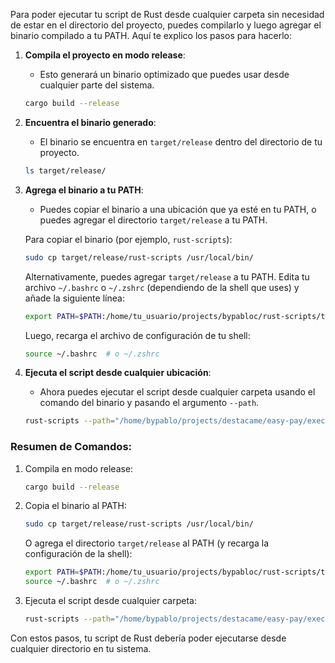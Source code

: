Para poder ejecutar tu script de Rust desde cualquier carpeta sin necesidad de estar en el directorio del proyecto, puedes compilarlo y luego agregar el binario compilado a tu PATH. Aquí te explico los pasos para hacerlo:

1. **Compila el proyecto en modo release**:
   - Esto generará un binario optimizado que puedes usar desde cualquier parte del sistema.
   ```sh
   cargo build --release
   ```

2. **Encuentra el binario generado**:
   - El binario se encuentra en `target/release` dentro del directorio de tu proyecto.
   ```sh
   ls target/release/
   ```

3. **Agrega el binario a tu PATH**:
   - Puedes copiar el binario a una ubicación que ya esté en tu PATH, o puedes agregar el directorio `target/release` a tu PATH.
   
   Para copiar el binario (por ejemplo, `rust-scripts`):
   ```sh
   sudo cp target/release/rust-scripts /usr/local/bin/
   ```

   Alternativamente, puedes agregar `target/release` a tu PATH. Edita tu archivo `~/.bashrc` o `~/.zshrc` (dependiendo de la shell que uses) y añade la siguiente línea:
   ```sh
   export PATH=$PATH:/home/tu_usuario/projects/bypabloc/rust-scripts/target/release
   ```

   Luego, recarga el archivo de configuración de tu shell:
   ```sh
   source ~/.bashrc  # o ~/.zshrc
   ```

4. **Ejecuta el script desde cualquier ubicación**:
   - Ahora puedes ejecutar el script desde cualquier carpeta usando el comando del binario y pasando el argumento `--path`.

   ```sh
   rust-scripts --path="/home/bypablo/projects/destacame/easy-pay/executive_simulator/models"
   ```

### Resumen de Comandos:
1. Compila en modo release:
   ```sh
   cargo build --release
   ```

2. Copia el binario al PATH:
   ```sh
   sudo cp target/release/rust-scripts /usr/local/bin/
   ```

   O agrega el directorio `target/release` al PATH (y recarga la configuración de la shell):
   ```sh
   export PATH=$PATH:/home/tu_usuario/projects/bypabloc/rust-scripts/target/release
   source ~/.bashrc  # o ~/.zshrc
   ```

3. Ejecuta el script desde cualquier carpeta:
   ```sh
   rust-scripts --path="/home/bypablo/projects/destacame/easy-pay/executive_simulator/models"
   ```

Con estos pasos, tu script de Rust debería poder ejecutarse desde cualquier directorio en tu sistema.